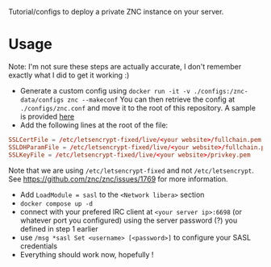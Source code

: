 Tutorial/configs to deploy a private ZNC instance on your server.

# Usage
Note: I'm not sure these steps are actually accurate, I don't remember exactly what I did to get it working :)
- Generate a custom config using `docker run -it -v ./configs:/znc-data/configs znc --makeconf`
You can then retrieve the config at `./configs/znc.conf` and move it to the root of this repository. A sample is provided [here](./znc.conf.sample)
- Add the following lines at the root of the file:
```conf
SSLCertFile = /etc/letsencrypt-fixed/live/<your website>/fullchain.pem
SSLDHParamFile = /etc/letsencrypt-fixed/live/<your website>/fullchain.pem
SSLKeyFile = /etc/letsencrypt-fixed/live/<your website>/privkey.pem
```

Note that we are using `/etc/letsencrypt-fixed` and not `/etc/letsencrypt`. See https://github.com/znc/znc/issues/1769 for more information.
- Add `LoadModule = sasl` to the `<Network libera>` section
- `docker compose up -d`
- connect with your prefered IRC client at `<your server ip>:6698` (or whatever port you configured) using the server password (?) you defined in step 1 earlier
- use `/msg *sasl Set <username> [<password>]` to configure your SASL credentials
- Everything should work now, hopefully !
